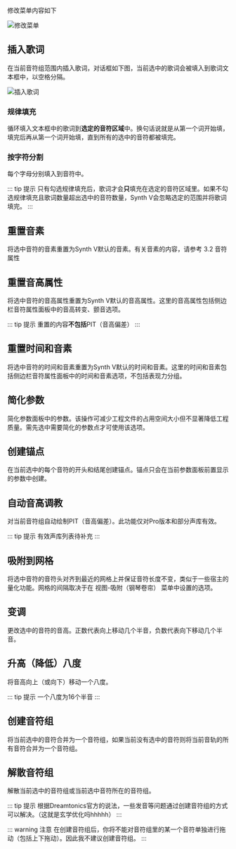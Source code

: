 修改菜单内容如下

![修改菜单](/synthesizer-v-r2-docs/2/2.13.png)

## 插入歌词

在当前音符组范围内插入歌词，对话框如下图，当前选中的歌词会被填入到歌词文本框中，以空格分隔。

![插入歌词](/synthesizer-v-r2-docs/2/2.14.png)

### 规律填充

循环填入文本框中的歌词到**选定的音符区域**中。换句话说就是从第一个词开始填，填完后再从第一个词开始填，直到所有的选中的音符都被填完。

### 按字符分割

每个字母分别填入到音符中。

::: tip 提示
只有勾选规律填充后，歌词才会**只**填充在选定的音符区域里。如果不勾选规律填充且歌词数量超出选中的音符数量，Synth V会忽略选定的范围并将歌词填完。
:::

## 重置音素

将选中音符的音素重置为Synth V默认的音素。有关音素的内容，请参考 3.2 音符属性

## 重置音高属性

将选中音符的音高属性重置为Synth V默认的音高属性。这里的音高属性包括侧边栏音符属性面板中的音高转变、颤音选项。

::: tip 提示
重置的内容**不包括**PIT（音高偏差）
:::

## 重置时间和音素

将选中音符的时间和音素重置为Synth V默认的时间和音素。这里的时间和音素包括侧边栏音符属性面板中的时间和音素选项，不包括表现力分组。

## 简化参数

简化参数面板中的参数。该操作可减少工程文件的占用空间大小但不显著降低工程质量。需先选中需要简化的参数点才可使用该选项。

## 创建锚点

在当前选中的每个音符的开头和结尾创建锚点。锚点只会在当前参数面板前置显示的参数中创建。

## 自动音高调教

对当前音符组自动绘制PIT（音高偏差）。此功能仅对Pro版本和部分声库有效。

::: tip 提示
有效声库列表待补充
:::

## 吸附到网格

将选中音符的音符头对齐到最近的网格上并保证音符长度不变，类似于一些宿主的量化功能。网格的间隔取决于在 视图-吸附（钢琴卷帘） 菜单中设置的选项。

## 变调

更改选中的音符的音高。正数代表向上移动几个半音，负数代表向下移动几个半音。

## 升高（降低）八度

将音高向上（或向下）移动一个八度。

::: tip 提示
一个八度为16个半音
:::

## 创建音符组

将当前选中的音符合并为一个音符组，如果当前没有选中的音符则将当前音轨的所有音符合并为一个音符组。

## 解散音符组

解散当前选中的音符组或当前选中音符所在的音符组。

::: tip 提示
根据Dreamtonics官方的说法，一些发音等问题通过创建音符组的方式可以解决。（这就是玄学优化吗hhhhh）
:::

::: warning 注意
在创建音符组后，你将不能对音符组里的某一个音符单独进行拖动（包括上下拖动）。因此我不建议创建音符组。
:::

<Vssue :title="$title" />